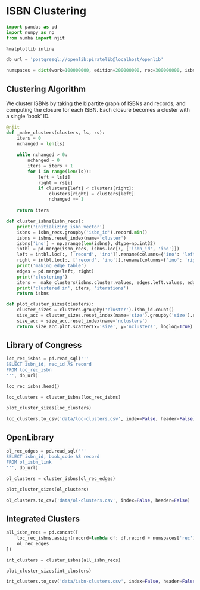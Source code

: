 
# ISBN Clustering


```python
import pandas as pd
import numpy as np
from numba import njit
```


```python
%matplotlib inline
```


```python
db_url = 'postgresql://openlib:piratelib@localhost/openlib'
```


```python
numspaces = dict(work=100000000, edition=200000000, rec=300000000, isbn=900000000)
```

## Clustering Algorithm

We cluster ISBNs by taking the bipartite graph of ISBNs and records, and computing the closure for each ISBN.  Each closure becomes a cluster with a single ‘book’ ID.


```python
@njit
def _make_clusters(clusters, ls, rs):
    iters = 0
    nchanged = len(ls)
    
    while nchanged > 0:
        nchanged = 0
        iters = iters + 1
        for i in range(len(ls)):
            left = ls[i]
            right = rs[i]
            if clusters[left] < clusters[right]:
                clusters[right] = clusters[left]
                nchanged += 1
                
    return iters
```


```python
def cluster_isbns(isbn_recs):
    print('initializing isbn vector')
    isbns = isbn_recs.groupby('isbn_id').record.min()
    isbns = isbns.reset_index(name='cluster')
    isbns['ino'] = np.arange(len(isbns), dtype=np.int32)
    intbl = pd.merge(isbn_recs, isbns.loc[:, ['isbn_id', 'ino']])
    left = intbl.loc[:, ['record', 'ino']].rename(columns={'ino': 'left'})
    right = intbl.loc[:, ['record', 'ino']].rename(columns={'ino': 'right'})
    print('making edge table')
    edges = pd.merge(left, right)
    print('clustering')
    iters = _make_clusters(isbns.cluster.values, edges.left.values, edges.right.values)
    print('clustered in', iters, 'iterations')
    return isbns
```


```python
def plot_cluster_sizes(clusters):
    cluster_sizes = clusters.groupby('cluster').isbn_id.count()
    size_acc = cluster_sizes.reset_index(name='size').groupby('size').cluster.count()
    size_acc = size_acc.reset_index(name='nclusters')
    return size_acc.plot.scatter(x='size', y='nclusters', loglog=True)
```

## Library of Congress


```python
loc_rec_isbns = pd.read_sql('''
SELECT isbn_id, rec_id AS record
FROM loc_rec_isbn
''', db_url)
```


```python
loc_rec_isbns.head()
```


```python
loc_clusters = cluster_isbns(loc_rec_isbns)
```


```python
plot_cluster_sizes(loc_clusters)
```


```python
loc_clusters.to_csv('data/loc-clusters.csv', index=False, header=False)
```

## OpenLibrary


```python
ol_rec_edges = pd.read_sql('''
SELECT isbn_id, book_code AS record
FROM ol_isbn_link
''', db_url)
```


```python
ol_clusters = cluster_isbns(ol_rec_edges)
```


```python
plot_cluster_sizes(ol_clusters)
```


```python
ol_clusters.to_csv('data/ol-clusters.csv', index=False, header=False)
```

## Integrated Clusters


```python
all_isbn_recs = pd.concat([
    loc_rec_isbns.assign(record=lambda df: df.record + numspaces['rec']),
    ol_rec_edges
])
```


```python
int_clusters = cluster_isbns(all_isbn_recs)
```


```python
plot_cluster_sizes(int_clusters)
```


```python
int_clusters.to_csv('data/isbn-clusters.csv', index=False, header=False)
```
